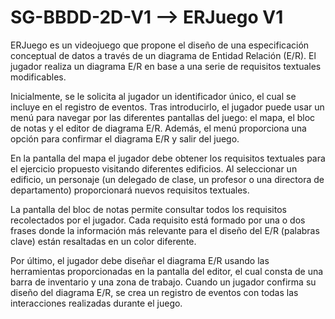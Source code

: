 # SG-BBDD-2D-V1 --> ERJuego V1

ERJuego es un videojuego que propone el diseño de una especificación conceptual de datos a través de un diagrama de Entidad Relación (E/R). El jugador realiza un 
diagrama E/R en base a una serie de requisitos textuales modificables.

Inicialmente, se le solicita al jugador un identificador único, el cual se incluye en el registro de eventos. Tras introducirlo, el jugador puede usar un menú para 
navegar por las diferentes pantallas del juego: el mapa, el bloc de notas y el editor de diagrama E/R. Además, el menú proporciona una opción para confirmar el 
diagrama E/R y salir del juego.

En la pantalla del mapa el jugador debe obtener los requisitos textuales para el ejercicio propuesto visitando diferentes edificios. Al seleccionar un edificio, un 
personaje (un delegado de clase, un profesor o una directora de departamento) proporcionará nuevos requisitos textuales.

La pantalla del bloc de notas permite consultar todos los requisitos recolectados por el jugador. Cada requisito está formado por una o dos frases donde la 
información más relevante para el diseño del E/R (palabras clave) están resaltadas en un color diferente.

Por último, el jugador debe diseñar el diagrama E/R usando las herramientas proporcionadas en la pantalla del editor, el cual consta de una barra de inventario y 
una zona de trabajo. Cuando un jugador confirma su diseño del diagrama E/R, se crea un registro de eventos con todas las interacciones realizadas durante el juego.
